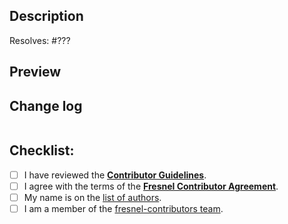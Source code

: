 ## Description

<!-- Describe your changes in detail. -->

<!-- Replace ??? with the issue number that this pull request resolves. -->
Resolves: #???

## Preview

<!-- Link to or attach a file that demonstrates the change (if applicable). -->

## Change log

<!-- Propose a change log entry. -->
```

```

## Checklist:
- [ ] I have reviewed the [**Contributor Guidelines**](https://github.com/glotzerlab/fresnel/blob/master/CONTRIBUTING.md).
- [ ] I agree with the terms of the [**Fresnel Contributor Agreement**](https://github.com/glotzerlab/fresnel/blob/master/ContributorAgreement.md).
- [ ] My name is on the [list of authors](https://github.com/glotzerlab/fresnel/blob/master/doc/credits.rst).
- [ ] I am a member of the [fresnel-contributors team](https://github.com/orgs/glotzerlab/teams/fresnel-contributors/members).
